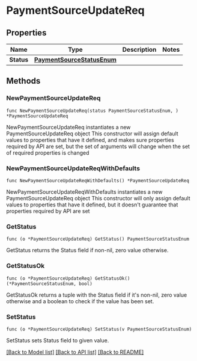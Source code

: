 # PaymentSourceUpdateReq

## Properties

Name | Type | Description | Notes
------------ | ------------- | ------------- | -------------
**Status** | [**PaymentSourceStatusEnum**](PaymentSourceStatusEnum.md) |  | 

## Methods

### NewPaymentSourceUpdateReq

`func NewPaymentSourceUpdateReq(status PaymentSourceStatusEnum, ) *PaymentSourceUpdateReq`

NewPaymentSourceUpdateReq instantiates a new PaymentSourceUpdateReq object
This constructor will assign default values to properties that have it defined,
and makes sure properties required by API are set, but the set of arguments
will change when the set of required properties is changed

### NewPaymentSourceUpdateReqWithDefaults

`func NewPaymentSourceUpdateReqWithDefaults() *PaymentSourceUpdateReq`

NewPaymentSourceUpdateReqWithDefaults instantiates a new PaymentSourceUpdateReq object
This constructor will only assign default values to properties that have it defined,
but it doesn't guarantee that properties required by API are set

### GetStatus

`func (o *PaymentSourceUpdateReq) GetStatus() PaymentSourceStatusEnum`

GetStatus returns the Status field if non-nil, zero value otherwise.

### GetStatusOk

`func (o *PaymentSourceUpdateReq) GetStatusOk() (*PaymentSourceStatusEnum, bool)`

GetStatusOk returns a tuple with the Status field if it's non-nil, zero value otherwise
and a boolean to check if the value has been set.

### SetStatus

`func (o *PaymentSourceUpdateReq) SetStatus(v PaymentSourceStatusEnum)`

SetStatus sets Status field to given value.



[[Back to Model list]](../README.md#documentation-for-models) [[Back to API list]](../README.md#documentation-for-api-endpoints) [[Back to README]](../README.md)


